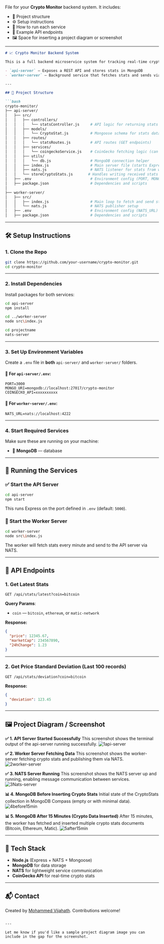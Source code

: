 File for your **Crypto Monitor** backend system. It includes:

* 📁 Project structure
* ⚙️ Setup instructions
* 🚀 How to run each service
* 🧪 Example API endpoints
* 🖼️ Space for inserting a project diagram or screenshot



---

```markdown
# 📈 Crypto Monitor Backend System

This is a full backend microservice system for tracking real-time cryptocurrency statistics using the CoinGecko API. It consists of two services:

- `api-server` — Exposes a REST API and stores stats in MongoDB
- `worker-server` — Background service that fetches stats and sends via NATS

---

## 📁 Project Structure

```bash
crypto-monitor/
├── api-server/
│   ├── src/
│   │   ├── controllers/
│   │   │   └── statsController.js     # API logic for returning stats and deviation
│   │   ├── models/
│   │   │   └── CryptoStat.js          # Mongoose schema for stats data
│   │   ├── routes/
│   │   │   └── statsRoutes.js         # API routes (GET endpoints)
│   │   ├── services/
│   │   │   └── coingeckoService.js    # CoinGecko fetching logic (can be reused)
│   │   ├── utils/
│   │   │   └── db.js                  # MongoDB connection helper
│   │   ├── index.js                   # Main server file (starts Express + DB)
│   │   ├── nats.js                    # NATS listener for stats from worker
│   │   └── storeCryptoStats.js       # Handles writing received stats to DB
│   ├── .env                           # Environment config (PORT, MONGO_URI, NATS_URL)
│   ├── package.json                   # Dependencies and scripts
│
├── worker-server/
│   ├── src/
│   │   ├── index.js                   # Main loop to fetch and send stats
│   │   └── nats.js                    # NATS publisher setup
│   ├── .env                           # Environment config (NATS_URL)
│   ├── package.json                   # Dependencies and scripts

````

---

## 🛠️ Setup Instructions

### 1. Clone the Repo

```bash
git clone https://github.com/your-username/crypto-monitor.git
cd crypto-monitor
````

---

### 2. Install Dependencies

Install packages for both services:

```bash
cd api-server
npm install

cd ../worker-server
node src\index.js

cd projectname
nats-server

```

---

### 3. Set Up Environment Variables

Create a `.env` file in **both** `api-server/` and `worker-server/` folders.

#### 🔐 For `api-server/.env`:

```
PORT=3000
MONGO_URI=mongodb://localhost:27017/crypto-monitor
COINGECKO_API=xxxxxxxxxx
```

#### 🔐 For `worker-server/.env`:

```
NATS_URL=nats://localhost:4222
```

---

### 4. Start Required Services

Make sure these are running on your machine:

* 🐳 **MongoDB** — database

---

## 🚀 Running the Services

### ✅ Start the API Server

```bash
cd api-server
npm start
```

This runs Express on the port defined in `.env` (default: `5000`).

### 🔁 Start the Worker Server

```bash
cd worker-server
node src\index.js
```

The worker will fetch stats every minute and send to the API server via NATS.

---

## 🧪 API Endpoints

### 1. Get Latest Stats

```http
GET /api/stats/latest?coin=bitcoin
```

**Query Params**:

* `coin` — `bitcoin`, `ethereum`, or `matic-network`

**Response:**

```json
{
  "price": 12345.67,
  "marketCap": 234567890,
  "24hChange": 1.23
}
```

---

### 2. Get Price Standard Deviation (Last 100 records)

```http
GET /api/stats/deviation?coin=bitcoin
```

**Response:**

```json
{
  "deviation": 123.45
}
```

---

## 🖼️ Project Diagram / Screenshot


**✅ 1. API Server Started Successfully**
This screenshot shows the terminal output of the api-server running successfully.
![1api-server](https://github.com/user-attachments/assets/ba82ef7f-0144-44dd-9538-413583eca758)

**✅ 2. Worker Server Fetching Data**
This screenshot shows the worker-server fetching crypto stats and publishing them via NATS.
![2worker-server](https://github.com/user-attachments/assets/66ce3792-1a36-4692-aa02-e8bfbe8ae278)

**✅ 3. NATS Server Running**
This screenshot shows the NATS server up and running, enabling message communication between services.
 ![3Nats-server](https://github.com/user-attachments/assets/ffef80d5-0275-4ff5-b453-340592c02f7c)

**📊 4. MongoDB Before Inserting Crypto Stats**
Initial state of the CryptoStats collection in MongoDB Compass (empty or with minimal data).
![4before15min](https://github.com/user-attachments/assets/74f89a2a-c739-4174-8e2b-bd9eca9393a3)

**📊 5. MongoDB After 15 Minutes (Crypto Data Inserted)**
After 15 minutes, the worker has fetched and inserted multiple crypto stats documents (Bitcoin, Ethereum, Matic).
![5after15min](https://github.com/user-attachments/assets/0f28e573-b361-4546-ad88-2465b5a55fb2)



---

## 🧠 Tech Stack

* **Node.js** (Express + NATS + Mongoose)
* **MongoDB** for data storage
* **NATS** for lightweight service communication
* **CoinGecko API** for real-time crypto stats

---

## 📬 Contact

Created by [Mohammed Vijahath](https://github.com/vizahat36). Contributions welcome!

```

---

Let me know if you'd like a sample project diagram image you can include in the gap for the screenshot.
```
